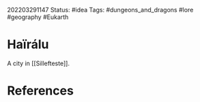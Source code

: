 202203291147
Status: #idea
Tags: #dungeons_and_dragons #lore #geography #Eukarth 

# Haïrálu
A city in [[Sillefteste]].


# References

